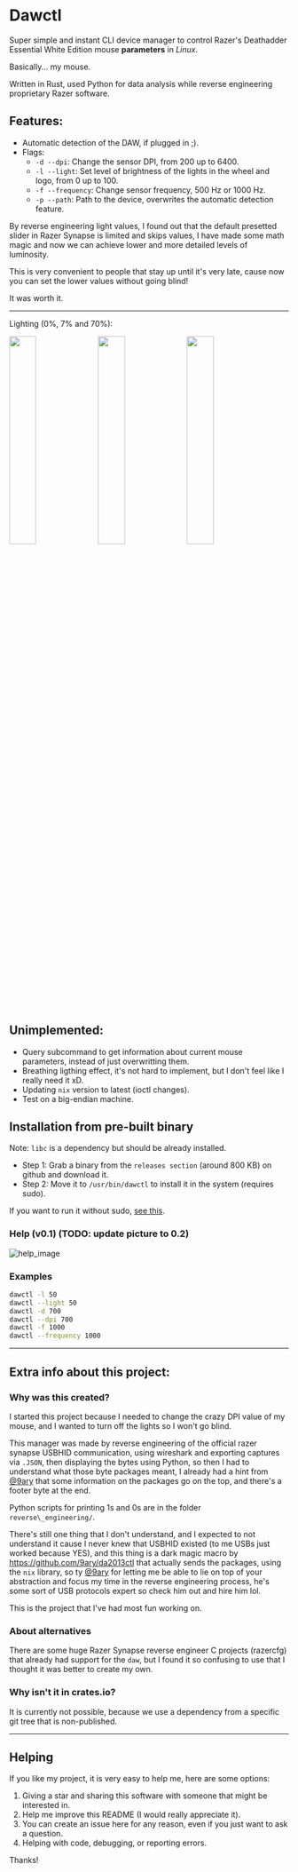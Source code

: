 # Dawctl
Super simple and instant CLI device manager to control Razer's Deathadder Essential White Edition mouse **parameters** in _Linux_.

Basically... my mouse.

Written in Rust, used Python for data analysis while reverse engineering proprietary Razer software.

## Features:
- Automatic detection of the DAW, if plugged in ;).
- Flags:
  - `-d --dpi`: Change the sensor DPI, from 200 up to 6400.
  - `-l --light`: Set level of brightness of the lights in the wheel and logo, from 0 up to 100.
  - `-f --frequency`: Change sensor frequency, 500 Hz or 1000 Hz.
  - `-p --path`: Path to the device, overwrites the automatic detection feature.

By reverse engineering light values, I found out that the default presetted slider in Razer Synapse is limited and skips values, I have made some math magic and now we can achieve lower and more detailed levels of luminosity.

This is very convenient to people that stay up until it's very late, cause now you can set the lower values without going blind!

It was worth it.

---

Lighting (0%, 7% and 70%):
<p float="left">
  <img src="https://i.imgur.com/8XviPEf.jpg" width="31%" />
  <img src="https://i.imgur.com/MkZTpcB.jpg" width="31%" />
  <img src="https://i.imgur.com/Arrm9SC.jpg" width="31%" />
</p>

## Unimplemented:
- Query subcommand to get information about current mouse parameters, instead of just overwritting them.
- Breathing ligthing effect, it's not hard to implement, but I don't feel like I really need it xD.
- Updating `nix` version to latest (ioctl changes).
- Test on a big-endian machine.

## Installation from pre-built binary
Note: `libc` is a dependency but should be already installed.

 - Step 1: Grab a binary from the `releases section` (around 800 KB) on github and download it.
 - Step 2: Move it to `/usr/bin/dawctl` to install it in the system (requires sudo).

If you want to run it without sudo, [see this](https://github.com/marcospb19/dawctl/wiki/Running-without-sudo).

### Help (v0.1) (TODO: update picture to 0.2)
![help_image](https://user-images.githubusercontent.com/38900226/91664272-72e01880-eac4-11ea-8a41-8f03c463c520.png)

### Examples
```sh
dawctl -l 50
dawctl --light 50
dawctl -d 700
dawctl --dpi 700
dawctl -f 1000
dawctl --frequency 1000
```
---

## Extra info about this project:
### Why was this created?

I started this project because I needed to change the crazy DPI value of my mouse, and I wanted to turn off the lights so I won't go blind.

This manager was made by reverse engineering of the official razer synapse USBHID communication, using wireshark and exporting captures via `.JSON`, then displaying the bytes using Python, so then I had to understand what those byte packages meant, I already had a hint from [@9ary](https://github.com/9ary) that some information on the packages go on the top, and there's a footer byte at the end.

Python scripts for printing 1s and 0s are in the folder `reverse\_engineering/`.

There's still one thing that I don't understand, and I expected to not understand it cause I never knew that USBHID existed (to me USBs just worked because YES), and this thing is a dark magic macro by https://github.com/9ary/da2013ctl that actually sends the packages, using the `nix` library, so ty [@9ary](https://github.com/9ary) for letting me be able to lie on top of your abstraction and focus my time in the reverse engineering process, he's some sort of USB protocols expert so check him out and hire him lol.

This is the project that I've had most fun working on.

### About alternatives
There are some huge Razer Synapse reverse engineer C projects (razercfg) that already had support for the `daw`, but I found it so confusing to use that I thought it was better to create my own.

### Why isn't it in crates.io?
It is currently not possible, because we use a dependency from a specific git tree that is non-published.

---

## Helping
If you like my project, it is very easy to help me, here are some options:

1. Giving a star and sharing this software with someone that might be interested in.
2. Help me improve this README (I would really appreciate it).
3. You can create an issue here for any reason, even if you just want to ask a question.
4. Helping with code, debugging, or reporting errors.

Thanks!
